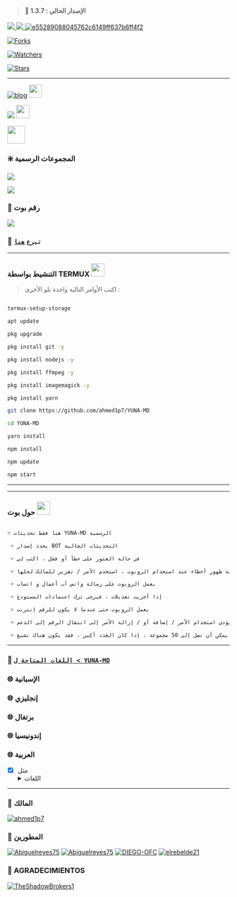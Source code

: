 > #### 🚀 الإصدار الحالي : 1.3.7

<a href="http://wa.me/393271166550" target="blank"><img src="https://img.shields.io/badge/رقم_مالك_البوت-25D366?style=for-the-badge&logo=whatsapp&logoColor=white" />
 <a href="http://wa.me/213674234020" target="blank"><img src="https://img.shields.io/badge/رقم_مالك_البوت-25D366?style=for-the-badge&logo=whatsapp&logoColor=white" />
 ![e55289088045762c6149ff637b6ff4f2](https://user-images.githubusercontent.com/82735720/204062085-d43fba05-7366-4373-b0f2-ebf47a87fd84.jpg)

<p align="higt">   

<a href="https://github.com/ahmed1p7/YUNA-MD/network/members"><img title="Forks" src="https://img.shields.io/github/forks/ahmed1p7/YUNA-MD?label=Forks&color=blue&style=flat-square"></a>

<a href="https://github.com/ahmed1p7/YUNA-MD/watchers"><img title="Watchers" src="https://img.shields.io/github/watchers/ahmed1p7/YUNA-MD?label=Watchers&color=green&style=flat-square"></a>

<a href="https://github.com/ahmed1p7/YUNA-MD/stargazers"><img title="Stars" src="https://img.shields.io/github/stars/ahmed1p7/YUNA-MD?label=Stars&color=yellow&style=flat-square"></a>

</p>

-----

[![blog](https://img.shields.io/badge/YouTube-FF0000?style=for-the-badge&logo=youtube&logoColor=White)](https://youtube.com/@maio6807)  <img src="https://github.com/siegrin/siegrin/blob/main/Assets/powerup.gif" height="29px">

<p align="hihg">   

<a href="https://instagram.com/a_e_b_2003" target="_blank"> <img src="https://img.shields.io/badge/-Instagram-%23E4405F?style=for-the-badge&logo=instagram&logoColor=white" target="_blank"></a> <img src="https://github.com/siegrin/siegrin/blob/main/Assets/Handshake.gif" height="30px">
 
<a href="https://github.com/ahmed1p7"><img src="http://readme-typing-svg.herokuapp.com?font=mono&size=14&duration=3000&color=ABF7BB&center=verdadero&vCenter=verdadero&lines=Solo+escr%C3%ADba+si+tiene+dudas." height="40px">

</p> 
</a>

### ❇️ المجموعات الرسمية 

<a href="https://chat.whatsapp.com/KSgHcPpZiXV7fMAscoptfw" target="blank"><img src="https://img.shields.io/badge/%D9%82%D8%B1%D9%88%D8%A8-YUNA--MD-brightgreen?style=for-the-badge&logo=whatsapp&logoColor=white" />

<a href="https://chat.whatsapp.com/IxeB9yBYrNp85CLmKykmMM" target="blank"><img src="https://img.shields.io/badge/%D9%82%D8%B1%D9%88%D8%A8-YUNA--MD-brightgreen?style=for-the-badge&logo=whatsapp&logoColor=white" />

</a> 

 ### 🐻 رقم بوت

<a href="http://wa.me/213674234020" target="blank"><img src="https://img.shields.io/badge/YUNA-MD-25D366?style=for-the-badge&logo=whatsapp&logoColor=white" />

</a>

### 💖 ```تبرع``` [`هنا`](https://paypal.me/yunabot)

------------------

### التنشيط بواسطة TERMUX  <img src="https://c.tenor.com/HLrXIleGBToAAAAC/transparent-cat.gif" height="30px">

> اكتب الأوامر التالية واحدة تلو الأخرى :

```bash

termux-setup-storage

apt update 

pkg upgrade 

pkg install git -y

pkg install nodejs -y

pkg install ffmpeg -y

pkg install imagemagick -y

pkg install yarn

git clone https://github.com/ahmed1p7/YUNA-MD

cd YUNA-MD

yarn install 

npm install

npm update

npm start

```

----

----

### حول بوت  <img src="https://i.pinimg.com/originals/0e/c9/89/0ec989dde8b5fc0deef4e5b09292b605.gif" height="30px">

```bash

> هنا فقط تحديثات YUNA-MD الرسمية

 > يحدد إصدار BOT التحديثات الحالية

 > في حالة العثور على خطأ أو فشل ، اكتب لي 

 > في حالة ظهور أخطاء عند استخدام الروبوت ، استخدم الأمر / تقرير للمالك لحلها

 > يعمل الروبوت على رسالة واتس آب أعمال و اتساب

 > إذا أجريت تعديلات ، فيرجى ترك اعتمادات المستودع

 > يعمل الروبوت حتى عندما لا يكون للرقم إنترنت

 > قد يؤدي استخدام الأمر / إضافة أو / إزالة الأمر إلى انتقال الرقم إلى الدعم

 > يمكن أن تصل إلى 50 مجموعة ، إذا كان العدد أكبر ، فقد يكون هناك تشبع

```

----

 ### 💠 [`اللغات المتاحة ل < YUNA-MD`](https://github.com/ahmed1p7/YUNA-MD/blob/master/config.js) 

### 🌐 الإسبانية 

### 🌐 إنجليزي

### 🌐 برتغال

### 🌐 إندونيسيا

### 🌐 العربية

- [x] مثل <details><summary>اللغات</summary><img src="https://i.imgur.com/RMWFgZo.jpeg"></details>

----

### 🌟  المالك

 

[![ahmed1p7](https://github.com/ahmed1p7.png?size=100)](https://github.com/ahmed1p7) 

### 🌟 المطورين 

[![Abiguelreyes75](https://github.com/Abiguelreyes75.png?size=100)](https://github.com/Abiguelreyes75)
[![Abiguelreyes75](https://github.com/Abiguelreyes75.png?size=100)](https://github.com/Abiguelreyes75)
[![DIEGO-OFC](https://github.com/DIEGO-OFC.png?size=100)](https://github.com/DIEGO-OFC)
[![elrebelde21](https://github.com/elrebelde21.png?size=100)](https://github.com/elrebelde21)

 

### 🌟 AGRADECIMIENTOS

 

[![TheShadowBrokers1](https://github.com/BrunoSobrino.png?size=100)](https://github.com/BrunoSobrino) 
